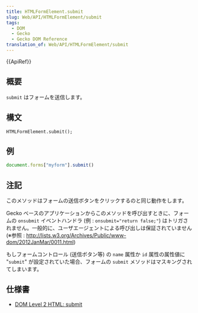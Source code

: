```yaml
---
title: HTMLFormElement.submit
slug: Web/API/HTMLFormElement/submit
tags:
  - DOM
  - Gecko
  - Gecko DOM Reference
translation_of: Web/API/HTMLFormElement/submit
---
```

{{ApiRef}}

## 概要

`submit` はフォームを送信します。

## 構文

    HTMLFormElement.submit();

## 例

```js
document.forms["myform"].submit()
```

## 注記

このメソッドはフォームの送信ボタンをクリックするのと同じ動作をします。

Gecko ベースのアプリケーションからこのメソッドを呼び出すときに、フォームの `onsubmit` イベントハンドラ (例 : `onsubmit="return false;"`) はトリガされません。一般的に、ユーザエージェントによる呼び出しは保証されていません (※参照 : <http://lists.w3.org/Archives/Public/www-dom/2012JanMar/0011.html>)

もしフォームコントロール (送信ボタン等) の `name` 属性か `id` 属性の属性値に "`submit`" が設定されていた場合、フォームの `submit` メソッドはマスキングされてしまいます。

## 仕様書

- [DOM Level 2 HTML: submit](http://www.w3.org/TR/DOM-Level-2-HTML/html.html#ID-76767676)
